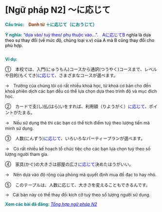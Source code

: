 # [Ngữ pháp N2] 〜に応じて
<div class="entry-content">
<p><strong><span style="color: #008080;">Cấu trúc:　</span><span><span style="color: #993300;">Danh từ</span></span></strong><b> </b><span style="color: #008080;"><strong>＋に応じて（におうじて）</strong></span></p>
<p><strong><span style="color: #008080;">Ý nghĩa:</span></strong><span style="color: #0000ff;"> “dựa vào/ tuỳ theo/ phụ thuộc vào…”.　Aに応じてB <span style="color: #000000;">nghĩa là dựa theo sự thay đổi (về mức độ, chủng loại v.v) của A mà B cũng thay đổi cho phù hợp.</span></span></p>
<p><ins class="adsbygoogle adslot_1" data-ad-client="ca-pub-2233580070484357" data-ad-slot="4413057825" style="display: inline-block;"></ins> <script>// <![CDATA[ (adsbygoogle = window.adsbygoogle || []).push({}); // ]]&gt;</script></p>
<p><strong><span style="color: #008080;">Ví dụ:</span></strong></p>
<p>①　本校では、入門(にゅうもん)コースから通訳(つうやく)コースまで、レベルや目的(もくてき)<span style="color: #0000ff;">に応じて</span>、さまざまなコースが選べます。</p>
<p>→　Trường của chúng tôi có rất nhiều khoá học, từ khoá cơ bản cho đến khoá phiên dịch các bạn đều có thể lựa chọn dựa theo trình độ và mục đích học.</p>
<p>②　カードで支(し)払(はら)いをすれば、利用額（りようがく）<span style="color: #0000ff;">に応じて</span>、ポイントがたまる。</p>
<p>→　Nếu sử dụng thẻ thì các bạn có thể tích điểm tuỳ theo lượng tiền mà mình sử dụng.</p>
<p>③　人数(にんずう)<span style="color: #0000ff;">に応じて</span>、いろいろなパーティープランが選べます。</p>
<p>→　Có rất nhiều kế hoạch tổ chức tiệc cho các bạn lựa chọn tuỳ theo số lượng người tham gia.</p>
<p>④　家具(かぐ)の大きさは部屋の広さ<span style="color: #0000ff;">に応じて</span>決めたほうがいい。</p>
<p>→　Nên dựa vào độ rộng của phòng mà quyết định mua đồ đạc to hay nhỏ.</p>
<p>⑤　このテープルは、人数に応じて、大きさを変えることもできるんです。</p>
<p>→   Cái bàn này có thể thay đổi kích cỡ tuỳ theo số lượng người sử dụng.</p>
<p><strong><span style="color: #008080;">Xem các bài đã đăng</span></strong>: <span style="color: #0000ff;"><em><a href="https://bikae.net/ngu-phap/tong-hop-ngu-phap-n2/" style="color: #0000ff;" target="_blank">Tổng hợp ngữ pháp N2</a></em></span></p>

</div>